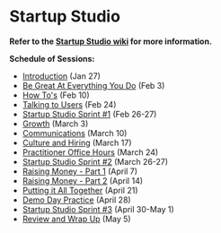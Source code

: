 # Startup Studio

**Refer to the [Startup Studio wiki](https://github.com/cornelltech/startup-studio/wiki) for more information.**

**Schedule of Sessions:**  

* [Introduction](https://github.com/cornelltech/startup-studio/wiki/Startup-Studio-Sessions-&-Syllabus#january-27-introduction) (Jan 27)  
* [Be Great At Everything You Do](https://github.com/cornelltech/startup-studio/wiki/Startup-Studio-Sessions-&-Syllabus#february-3-be-great-at-everything-you-do) (Feb 3)  
* [How To's](https://github.com/cornelltech/startup-studio/wiki/Startup-Studio-Sessions-&-Syllabus#february-10-how-tos) (Feb 10)  
* [Talking to Users](https://github.com/cornelltech/startup-studio/wiki/Startup-Studio-Sessions-&-Syllabus#february-24-talking-to-users) (Feb 24)  
* [Startup Studio Sprint #1](https://github.com/cornelltech/startup-studio/wiki/Startup-Studio-Sessions-&-Syllabus#february-26-27-startup-studio-sprint) (Feb 26-27)  
* [Growth](https://github.com/cornelltech/startup-studio/wiki/Startup-Studio-Sessions-&-Syllabus#march-3-growth) (March 3)  
* [Communications](https://github.com/cornelltech/startup-studio/wiki/Startup-Studio-Sessions-&-Syllabus#march-10-communications) (March 10)  
* [Culture and Hiring](https://github.com/cornelltech/startup-studio/wiki/Startup-Studio-Sessions-&-Syllabus#march-17-culture-and-hiring) (March 17)  
* [Practitioner Office Hours](https://github.com/cornelltech/startup-studio/wiki/Startup-Studio-Sessions-&-Syllabus#march-24-practitioner-office-hours) (March 24)  
* [Startup Studio Sprint #2](https://github.com/cornelltech/startup-studio/wiki/Startup-Studio-Sessions-&-Syllabus#march-26-27-startup-studio-sprint) (March 26-27)  
* [Raising Money - Part 1](https://github.com/cornelltech/startup-studio/wiki/Startup-Studio-Sessions-&-Syllabus#april-7-raising-money-part-1) (April 7)  
* [Raising Money - Part 2](https://github.com/cornelltech/startup-studio/wiki/Startup-Studio-Sessions-&-Syllabus#april-14-raising-money-part-2) (April 14)  
* [Putting it All Together](https://github.com/cornelltech/startup-studio/wiki/Startup-Studio-Sessions-&-Syllabus#april-21-putting-it-all-together) (April 21)  
* [Demo Day Practice](https://github.com/cornelltech/startup-studio/wiki/Startup-Studio-Sessions-&-Syllabus#april-28-demo-day-practice) (April 28)  
* [Startup Studio Sprint #3](https://github.com/cornelltech/startup-studio/wiki/Startup-Studio-Sessions-&-Syllabus#april-30-may-1-startup-studio-sprint--internal-demo-day) (April 30-May 1)  
* [Review and Wrap Up](https://github.com/cornelltech/startup-studio/wiki/Startup-Studio-Sessions-&-Syllabus#may-5-review-and-wrap-up) (May 5)
